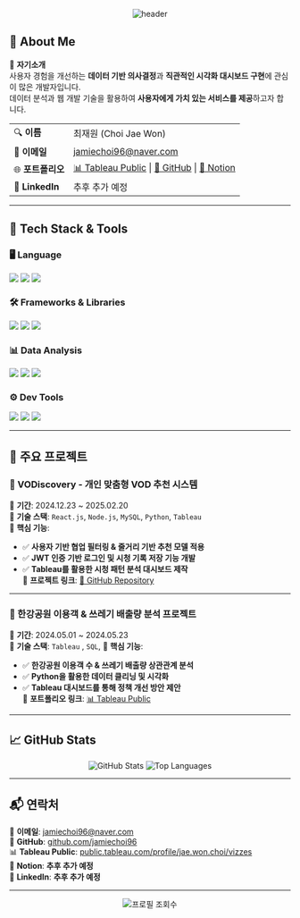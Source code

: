 <p align="center">
  <img src="https://capsule-render.vercel.app/api?type=venom&color=0:4B0082,100:8A2BE2&height=300&section=header&text=CHOI%20JAE%20WON&fontSize=70&fontAlignY=55&desc=Data%20Analyst%20|%20Data%20Engineer%20|%20BI%20Consultant&descAlignY=75&fontColor=b6b6b6" alt="header"/>
</p>



## 📌 About Me 
📢 **자기소개**  
사용자 경험을 개선하는 **데이터 기반 의사결정**과 **직관적인 시각화 대시보드 구현**에 관심이 많은 개발자입니다.  
데이터 분석과 웹 개발 기술을 활용하여 **사용자에게 가치 있는 서비스를 제공**하고자 합니다.
<table>
  <tr>
    <td>🔍 <b>이름</b></td>
    <td>최재원 (Choi Jae Won)</td>
  </tr>
  <tr>
    <td>📩 <b>이메일</b></td>
    <td><a href="mailto:jamiechoi96@naver.com">jamiechoi96@naver.com</a></td>
  </tr>
  <tr>
    <td>🌐 <b>포트폴리오</b></td>
    <td>
      <a href="https://public.tableau.com/app/profile/jae.won.choi/vizzes">📊 Tableau Public</a> |
      <a href="https://github.com/jamiechoi96">🐙 GitHub</a> |
      <a href="https://www.notion.so/YOUR_NOTION_LINK">📑 Notion</a>
    </td>
  </tr>
  <tr>
    <td>💼 <b>LinkedIn</b></td>
    <td>추후 추가 예정</td>
  </tr>
</table>

---

## 🚀 Tech Stack & Tools  

### 🖥️ Language  
<p>
  <img src="https://img.shields.io/badge/JavaScript-F7DF1E?style=for-the-badge&logo=javascript&logoColor=black"/>
  <img src="https://img.shields.io/badge/Python-3776AB?style=for-the-badge&logo=python&logoColor=white"/>
  <img src="https://img.shields.io/badge/SQL-CC2927?style=for-the-badge&logo=microsoft-sql-server&logoColor=white"/>
</p>

### 🛠 Frameworks & Libraries  
<p>
  <img src="https://img.shields.io/badge/React-61DAFB?style=for-the-badge&logo=react&logoColor=black"/>
  <img src="https://img.shields.io/badge/Node.js-339933?style=for-the-badge&logo=node.js&logoColor=white"/>
  <img src="https://img.shields.io/badge/Express-000000?style=for-the-badge&logo=express&logoColor=white"/>
</p>

### 📊 Data Analysis  
<p>
  <img src="https://img.shields.io/badge/Tableau-005F9E?style=for-the-badge&logo=Tableau&logoColor=white"/>
  <img src="https://img.shields.io/badge/Power%20BI-F2C811?style=for-the-badge&logo=power-bi&logoColor=black"/>
  <img src="https://img.shields.io/badge/MySQL-4479A1?style=for-the-badge&logo=mysql&logoColor=white"/>
</p>

### ⚙️ Dev Tools  
<p>
  <img src="https://img.shields.io/badge/Git-F05032?style=for-the-badge&logo=git&logoColor=white"/>
  <img src="https://img.shields.io/badge/VS_Code-007ACC?style=for-the-badge&logo=visual-studio-code&logoColor=white"/>
  <img src="https://img.shields.io/badge/Figma-F24E1E?style=for-the-badge&logo=figma&logoColor=white"/>
</p>

---

## 🎯 주요 프로젝트

### **📌 VODiscovery - 개인 맞춤형 VOD 추천 시스템**
📅 **기간**: 2024.12.23 ~ 2025.02.20  
🔹 **기술 스택**: `React.js`, `Node.js`, `MySQL`, `Python`, `Tableau`  
🔹 **핵심 기능**:
  - ✅ **사용자 기반 협업 필터링 & 줄거리 기반 추천 모델 적용**  
  - ✅ **JWT 인증 기반 로그인 및 시청 기록 저장 기능 개발**  
  - ✅ **Tableau를 활용한 시청 패턴 분석 대시보드 제작**  
🔹 **프로젝트 링크**: [🔗 GitHub Repository](https://github.com/jamiechoi96/team3_web)  

---

### **📌 한강공원 이용객 & 쓰레기 배출량 분석 프로젝트**  
📅 **기간**: 2024.05.01 ~ 2024.05.23  
🔹 **기술 스택**:  `Tableau` , `SQL`,
🔹 **핵심 기능**:
  - ✅ **한강공원 이용객 수 & 쓰레기 배출량 상관관계 분석**  
  - ✅ **Python을 활용한 데이터 클리닝 및 시각화**  
  - ✅ **Tableau 대시보드를 통해 정책 개선 방안 제안**  
🔹 **포트폴리오 링크**: [📊 Tableau Public](https://public.tableau.com/app/profile/jae.won.choi/vizzes)  

---

## 📈 GitHub Stats  
<div align="center">
  <img src="https://github-readme-stats.vercel.app/api?username=jamiechoi96&show_icons=true&theme=radical" alt="GitHub Stats" />
  <img src="https://github-readme-stats.vercel.app/api/top-langs/?username=jamiechoi96&layout=compact&theme=radical" alt="Top Languages" />
</div>

---

## 📬 연락처  
📩 **이메일**: [jamiechoi96@naver.com](mailto:jamiechoi96@naver.com)  
🐙 **GitHub**: [github.com/jamiechoi96](https://github.com/jamiechoi96)  
📊 **Tableau Public**: [public.tableau.com/profile/jae.won.choi/vizzes](https://public.tableau.com/app/profile/jae.won.choi/vizzes)  
📑 **Notion**: **추후 추가 예정**   
💼 **LinkedIn**: **추후 추가 예정**  

---

<div align="center">
  <img src="https://komarev.com/ghpvc/?username=jamiechoi96&color=blueviolet" alt="프로필 조회수" />
</div>
